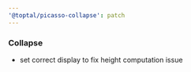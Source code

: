 ```yaml
---
'@toptal/picasso-collapse': patch
---
```


### Collapse

- set correct display to fix height computation issue
